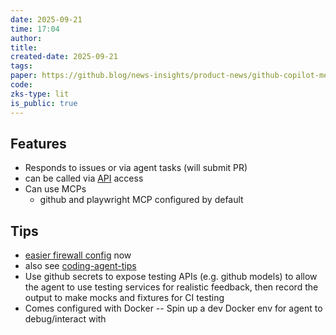 ```yaml
---
date: 2025-09-21
time: 17:04
author:
title:
created-date: 2025-09-21
tags:
paper: https://github.blog/news-insights/product-news/github-copilot-meet-the-new-coding-agent/
code:
zks-type: lit
is_public: true
---
```

## Features
- Responds to issues or via agent tasks (will submit PR)
- can be called via [API](https://docs.github.com/en/enterprise-cloud@latest/copilot/using-github-copilot/coding-agent/using-copilot-to-work-on-an-issue) access
- Can use MCPs
	- github and playwright MCP configured by default
## Tips
- [easier firewall config](https://github.blog/changelog/2025-07-15-configure-internet-access-for-copilot-coding-agent/) now
- also see [coding-agent-tips](../themes/coding-agent-tips.md)
- Use github secrets to expose testing APIs (e.g. github models) to allow the agent to use testing services for realistic feedback, then record the output to make mocks and fixtures for CI testing
- Comes configured with Docker -- Spin up a dev Docker env for agent to debug/interact with